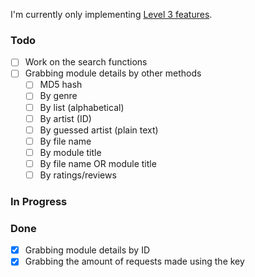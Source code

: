 I'm currently only implementing [Level 3 features](https://modarchive.org/index.php?xml-api-usage-level3).

### Todo

- [ ] Work on the search functions
- [ ] Grabbing module details by other methods
  - [ ] MD5 hash
  - [ ] By genre
  - [ ] By list (alphabetical)
  - [ ] By artist (ID)
  - [ ] By guessed artist (plain text)
  - [ ] By file name
  - [ ] By module title
  - [ ] By file name OR module title
  - [ ] By ratings/reviews

### In Progress


### Done

- [x] Grabbing module details by ID
- [x] Grabbing the amount of requests made using the key
